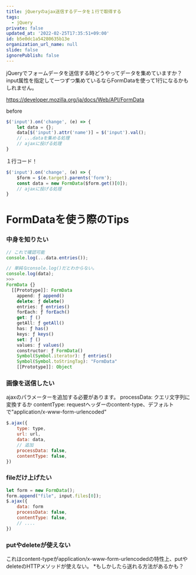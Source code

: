 ```yaml
---
title: jQueryのajax送信するデータを１行で取得する
tags:
  - jQuery
private: false
updated_at: '2022-02-25T17:35:51+09:00'
id: b5e0dc1a54280635b13e
organization_url_name: null
slide: false
ignorePublish: false
---
```

jQueryでフォームデータを送信する時どうやってデータを集めていますか？
input属性を指定して一つずつ集めているならFormDataを使って1行になるかもしれません。

https://developer.mozilla.org/ja/docs/Web/API/FormData

before
```javascript
$('input').on('change', (e) => {
    let data = {};
    data[$('input').attr('name')] = $('input').val();
    // ...dataを集める処理
    // ajaxに投げる処理
}
```

１行コード！
```javascript
$('input').on('change', (e) => {
    $form = $(e.target).parents('form');
    const data = new FormData($form.get()[0]);
    // ajaxに投げる処理
}
```

# FormDataを使う際のTips

### 中身を知りたい
```javascript
// これで確認可能
console.log(...data.entries());

// 単純なconsole.log()だとわからない。
console.log(data);
>>>
FormData {}
  [[Prototype]]: FormData
    append: ƒ append()
    delete: ƒ delete()
    entries: ƒ entries()
    forEach: ƒ forEach()
    get: ƒ ()
    getAll: ƒ getAll()
    has: ƒ has()
    keys: ƒ keys()
    set: ƒ ()
    values: ƒ values()
    constructor: ƒ FormData()
    Symbol(Symbol.iterator): ƒ entries()
    Symbol(Symbol.toStringTag): "FormData"
    [[Prototype]]: Object
```

### 画像を送信したい
ajaxのパラメーターを追加する必要があります。
processData: クエリ文字列に変換するか
contentType: requestヘッダーのcontent-type、デフォルトで"application/x-www-form-urlencoded"

```javascript
$.ajax({
    type: type,
    url: url,
    data: data,
    // 追加
    processData: false,
    contentType: false,
})
```

### fileだけ上げたい
```javascript
let form = new FormData();
form.append("file", input.files[0]);
$.ajax({
    data: form
    processData: false,
    contentType: false,
    // ....
})
```

### putやdeleteが使えない
これはcontent-typeがapplication/x-www-form-urlencodedの特性上、putやdeleteのHTTPメソッドが使えない。
*もしかしたら送れる方法があるかも？
